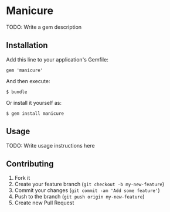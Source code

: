 # Manicure

TODO: Write a gem description

## Installation

Add this line to your application's Gemfile:

    gem 'manicure'

And then execute:

    $ bundle

Or install it yourself as:

    $ gem install manicure

## Usage

TODO: Write usage instructions here

## Contributing

1. Fork it
2. Create your feature branch (`git checkout -b my-new-feature`)
3. Commit your changes (`git commit -am 'Add some feature'`)
4. Push to the branch (`git push origin my-new-feature`)
5. Create new Pull Request
